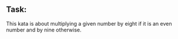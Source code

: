 ## Task:
This kata is about multiplying a given number by eight if it is an even number and by nine otherwise.
